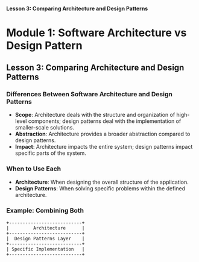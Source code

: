 
#### Lesson 3: Comparing Architecture and Design Patterns


# Module 1: Software Architecture vs Design Pattern

## Lesson 3: Comparing Architecture and Design Patterns

### Differences Between Software Architecture and Design Patterns
- **Scope**: Architecture deals with the structure and organization of high-level components; design patterns deal with the implementation of smaller-scale solutions.
- **Abstraction**: Architecture provides a broader abstraction compared to design patterns.
- **Impact**: Architecture impacts the entire system; design patterns impact specific parts of the system.

### When to Use Each
- **Architecture**: When designing the overall structure of the application.
- **Design Patterns**: When solving specific problems within the defined architecture.

### Example: Combining Both
```plaintext
+---------------------------+
|         Architecture      |
+---------------------------+
|  Design Patterns Layer    |
+---------------------------+
| Specific Implementation   |
+---------------------------+
